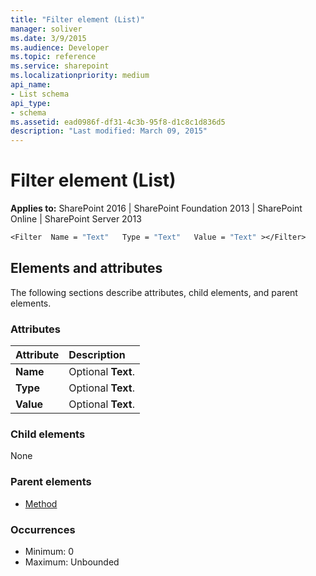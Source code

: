 ```yaml
---
title: "Filter element (List)"
manager: soliver
ms.date: 3/9/2015
ms.audience: Developer
ms.topic: reference
ms.service: sharepoint
ms.localizationpriority: medium
api_name:
- List schema
api_type:
- schema
ms.assetid: ead0986f-df31-4c3b-95f8-d1c8c1d836d5
description: "Last modified: March 09, 2015"
---
```


# Filter element (List)

**Applies to:** SharePoint 2016 | SharePoint Foundation 2013 | SharePoint Online | SharePoint Server 2013
  
```vb
<Filter  Name = "Text"   Type = "Text"   Value = "Text" ></Filter> 
```

## Elements and attributes

The following sections describe attributes, child elements, and parent elements.

### Attributes

|**Attribute**|**Description**|
|:-----|:-----|
|**Name** <br/> |Optional **Text**.  <br/> |
|**Type** <br/> |Optional **Text**.  <br/> |
|**Value** <br/> |Optional **Text**.  <br/> |
   
### Child elements

None
   
### Parent elements

- [Method](method-element-list.md)
   
### Occurrences

- Minimum: 0
- Maximum: Unbounded 

<br/> 
   

